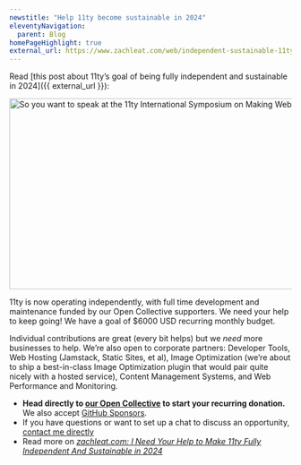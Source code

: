 ```yaml
---
newstitle: "Help 11ty become sustainable in 2024"
eleventyNavigation:
  parent: Blog
homePageHighlight: true
external_url: https://www.zachleat.com/web/independent-sustainable-11ty/
---
```

Read [this post about 11ty’s goal of being fully independent and sustainable in 2024]({{ external_url }}):

<a href="{{ external_url }}" class="elv-externalexempt opengraph-card">
  <img src="https://v1.screenshot.11ty.dev/{{ external_url | urlencode }}/opengraph/" alt="So you want to speak at the 11ty International Symposium on Making Web Sites Real Good" loading="lazy" decoding="async" width="650" height="341">
</a>

11ty is now operating independently, with full time development and maintenance funded by our Open Collective supporters. We need your help to keep going! We have a goal of $6000 USD recurring monthly budget.

Individual contributions are great (every bit helps) but we _need_ more businesses to help. We’re also open to corporate partners: Developer Tools, Web Hosting (Jamstack, Static Sites, et al), Image Optimization (we’re about to ship a best-in-class Image Optimization plugin that would pair quite nicely with a hosted service), Content Management Systems, and Web Performance and Monitoring.

* **Head directly to [our Open Collective](https://opencollective.com/11ty) to start your recurring donation.** We also accept [GitHub Sponsors](https://github.com/sponsors/11ty).
* If you have questions or want to set up a chat to discuss an opportunity, [contact me directly](mailto:zach@11ty.dev)
* Read more on [_zachleat.com: I Need Your Help to Make 11ty Fully Independent And Sustainable in 2024_](https://www.zachleat.com/web/independent-sustainable-11ty/)